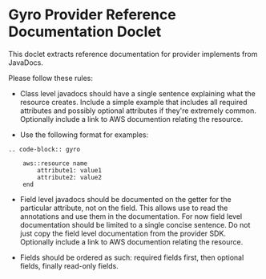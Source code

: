 Gyro Provider Reference Documentation Doclet
============================================

This doclet extracts reference documentation for provider implements from
JavaDocs.

Please follow these rules:

- Class level javadocs should have a single sentence explaining what the
  resource creates.  Include a simple example that includes all required attributes
  and possibly optional attributes if they're extremely common.  Optionally 
  include a link to AWS documention relating the resource. 

- Use the following format for examples:

```
.. code-block:: gyro

    aws::resource name
        attribute1: value1
        attribute2: value2
    end
```

- Field level javadocs should be documented on the getter for the particular
  attribute, not on the field. This allows use to read the annotations and use them
  in the documentation. For now field level documentation should be limited to a single 
  concise sentence. Do not just copy the field level documentation from the provider
  SDK. Optionally include a link to AWS documention relating the resource.

- Fields should be ordered as such: required fields first, then optional fields, finally
  read-only fields.
